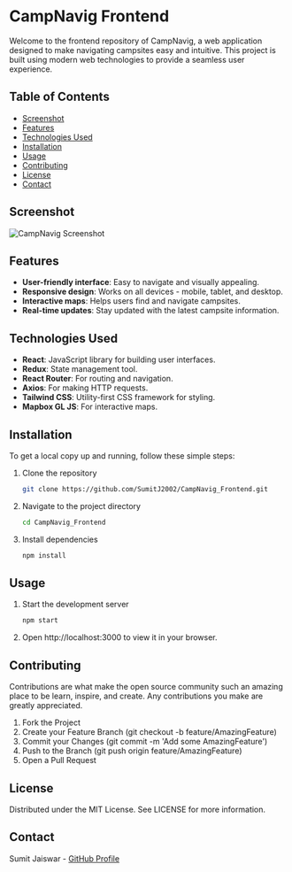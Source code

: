 # CampNavig Frontend

Welcome to the frontend repository of CampNavig, a web application designed to make navigating campsites easy and intuitive. This project is built using modern web technologies to provide a seamless user experience.

## Table of Contents

- [Screenshot](#screenshot)
- [Features](#features)
- [Technologies Used](#technologies-used)
- [Installation](#installation)
- [Usage](#usage)
- [Contributing](#contributing)
- [License](#license)
- [Contact](#contact)

## Screenshot

![CampNavig Screenshot](screenshots/screenshot.png)

## Features

- **User-friendly interface**: Easy to navigate and visually appealing.
- **Responsive design**: Works on all devices - mobile, tablet, and desktop.
- **Interactive maps**: Helps users find and navigate campsites.
- **Real-time updates**: Stay updated with the latest campsite information.

## Technologies Used

- **React**: JavaScript library for building user interfaces.
- **Redux**: State management tool.
- **React Router**: For routing and navigation.
- **Axios**: For making HTTP requests.
- **Tailwind CSS**: Utility-first CSS framework for styling.
- **Mapbox GL JS**: For interactive maps.

## Installation

To get a local copy up and running, follow these simple steps:

1. Clone the repository
   ```sh
   git clone https://github.com/SumitJ2002/CampNavig_Frontend.git
2. Navigate to the project directory
   ```sh
   cd CampNavig_Frontend
3. Install dependencies
   ```sh
   npm install

## Usage
1. Start the development server
   ```sh
   npm start
2. Open http://localhost:3000 to view it in your browser.

## Contributing

Contributions are what make the open source community such an amazing place to be learn, inspire, and create. Any contributions you make are greatly appreciated.

1. Fork the Project
2. Create your Feature Branch (git checkout -b feature/AmazingFeature)
3. Commit your Changes (git commit -m 'Add some AmazingFeature')
4. Push to the Branch (git push origin feature/AmazingFeature)
5. Open a Pull Request

## License

Distributed under the MIT License. See LICENSE for more information.

## Contact

Sumit Jaiswar - [GitHub Profile](https://github.com/SumitJ2002)
